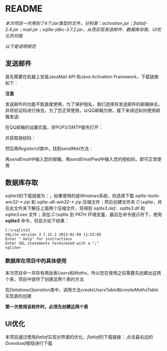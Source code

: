 # README

*本次项目一共用到了4个Jar类型的文件，分别是：activation,jar；flatlaf-2.4.jar；mail.jar；sqlite-jdbc-3.7.2.jar。从而实现发送邮件、数据库存取、UI优化的功能*

*以下是说明规范*

## 发送邮件

首先需要在机器上安装JavaMail API 和Java Activation Framework，下载链接如下：[](https://www.oracle.com/java/technologies/downloads.html)

**注意**

发送邮件的功能不能直接使用，为了保护隐私，我们选择将发送邮件的邮箱抹去，并将验证码进行抹去。为了您正常使用，以QQ邮箱为例，接下来讲述如何使用邮箱发送:

在QQ邮箱的设置页面，将POP3/SMTP服务打开：

并获取授权码：

然后再*RegisterUI*类中，找到*sendMail*方法：


再*sendEmai*l中输入您的邮箱，再*sendEmailPwd*中输入您的授权码，即可正常使用

## 数据库存取

sqlite3的下载链接为：[](https://www.sqlite.org/download.html)，如果使用的是*Windows*系统，则选择下载 *sqlite-tools-win32-\*.zip* 和 *sqlite-dll-win32-\*.zip* 压缩文件；然后创建文件夹 *C:\sqlite*，并在此文件夹下解压上面两个压缩文件，将得到 *sqlite3.def*、*sqlite3.dll* 和*sqlite3.exe* 文件；添加 *C:\sqlite* 到 PATH 环境变量，最后在命令提示符下，使用 **sqlite3** 命令，将显示如下结果：

```
C:\>sqlite3
SQLite version 3.7.15.2 2013-01-09 11:53:05
Enter ".help" for instructions
Enter SQL statements terminated with a ";"
sqlite>
```

### 数据库在项目中的具体使用

本次项目中一共存有两张表*Users*和*Maths*，所以您在使用之前需要先创建出这两个表，项目中提供了创建这两个表的方法

在*DatabaseOperation*类中，调用方法*createUsersTable*和*createMathsTable*实现表的创建

**第一次使用该软件时，必须先创建这两个表**

## UI优化

本项目通过使用*flatlaf*实现对界面的优化，*flatlaf*的下载链接：[](https://search.maven.org/artifact/com.formdev/flatlaf/2.4/jar),点击最右边的*Download*按钮进行下载


